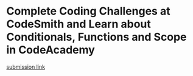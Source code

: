 # Complete Coding Challenges at CodeSmith and Learn about Conditionals, Functions and Scope in CodeAcademy

[submission link](https://lsxh87.csb.app/)
